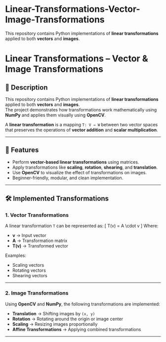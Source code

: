 # Linear-Transformations-Vector-Image-Transformations
This repository contains Python implementations of **linear transformations** applied to both **vectors** and **images**.  
# Linear Transformations – Vector & Image Transformations

## 📌 Description
This repository contains Python implementations of **linear transformations** applied to both **vectors** and **images**.  
The project demonstrates how transformations work mathematically using **NumPy** and applies them visually using **OpenCV**.

A **linear transformation** is a mapping `T: V → W` between two vector spaces that preserves the operations of **vector addition** and **scalar multiplication**.

---

## 🧩 Features
- Perform **vector-based linear transformations** using matrices.
- Apply transformations like **scaling**, **rotation**, **shearing**, and **translation**.
- Use **OpenCV** to visualize the effect of transformations on images.
- Beginner-friendly, modular, and clean implementation.

---

## 🛠️ Implemented Transformations

### **1. Vector Transformations**
A linear transformation `T` can be represented as:
\[
T(v) = A \cdot v
\]
Where:
- **v** → Input vector  
- **A** → Transformation matrix  
- **T(v)** → Transformed vector

Examples:
- Scaling vectors
- Rotating vectors
- Shearing vectors

---

### **2. Image Transformations**
Using **OpenCV** and **NumPy**, the following transformations are implemented:
- **Translation** → Shifting images by `(x, y)`
- **Rotation** → Rotating around the origin or image center
- **Scaling** → Resizing images proportionally
- **Affine Transformations** → Applying combined transformations

---


